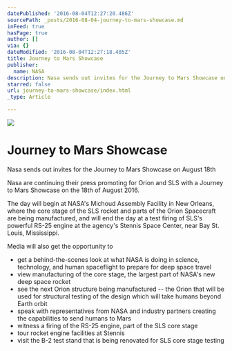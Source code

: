 ```yaml
---
datePublished: '2016-08-04T12:27:20.486Z'
sourcePath: _posts/2016-08-04-journey-to-mars-showcase.md
inFeed: true
hasPage: true
author: []
via: {}
dateModified: '2016-08-04T12:27:18.405Z'
title: Journey to Mars Showcase
publisher:
  name: NASA
description: Nasa sends out invites for the Journey to Mars Showcase on August 18th
starred: false
url: journey-to-mars-showcase/index.html
_type: Article

---
```

![](https://the-grid-user-content.s3-us-west-2.amazonaws.com/3151cb4b-5dbf-444e-9b45-fa5e19c8a30c.jpg)

# **Journey to Mars Showcase**

Nasa sends out invites for the Journey to Mars Showcase on August 18th

Nasa are continuing their press promoting for Orion and SLS with a Journey to Mars Showcase on the 18th of August 2016\.

The day will begin at NASA's Michoud Assembly Facility in New Orleans, where the core stage of the SLS rocket and parts of the Orion Spacecraft are being manufactured, and will end the day at a test firing of SLS's powerful RS-25 engine at the agency's Stennis Space Center, near Bay St. Louis, Mississippi.

Media will also get the opportunity to

* get a behind-the-scenes look at what NASA is doing in science, technology, and human spaceflight to prepare for deep space travel
* view manufacturing of the core stage, the largest part of NASA's new deep space rocket
* see the next Orion structure being manufactured -- the Orion that will be used for structural testing of the design which will take humans beyond Earth orbit
* speak with representatives from NASA and industry partners creating the capabilities to send humans to Mars
* witness a firing of the RS-25 engine, part of the SLS core stage
* tour rocket engine facilities at Stennis
* visit the B-2 test stand that is being renovated for SLS core stage testing